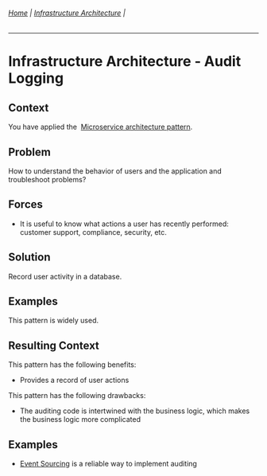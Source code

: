###### [Home](https://github.com/RyKaj/Documentation/blob/master/README.md) | [Infrastructure Architecture](https://github.com/RyKaj/Documentation/tree/master/InfrastructureArchitecture/README.md) |
------------

Infrastructure Architecture - Audit Logging
=========================================

Context
-------

You have applied the  [Microservice architecture pattern](https://microservices.io/patterns/microservices.html).

Problem
-------

How to understand the behavior of users and the application and troubleshoot problems?

Forces
------

-   It is useful to know what actions a user has recently performed: customer support, compliance, security, etc.

Solution
--------

Record user activity in a database.

Examples
--------

This pattern is widely used.

Resulting Context
-----------------

This pattern has the following benefits:

-   Provides a record of user actions

This pattern has the following drawbacks:

-   The auditing code is intertwined with the business logic, which makes the business logic more complicated

Examples
--------

-   [Event
    Sourcing](https://microservices.io/patterns/data/event-sourcing.html) is a reliable way to implement auditing
